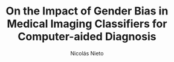 ---
paperId: 60
author: Nicolás Nieto
publicationauthor: Nieto, N.
title: On the Impact of Gender Bias in Medical Imaging Classifiers for Computer-aided Diagnosis
pdf: Poster_Nieto_Nicolas.pdf
poster: --
alt: --
type: Poster
topic: Medical Data
link: https://research.latinxinai.org/papers/neurips/2019/pdf/Poster_Nieto_Nicolas.pdf
conference: neurips
year: 2019
tags: neurips-2019
location: Vancouver, Canada
---